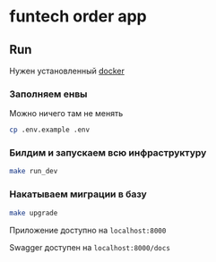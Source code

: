 # funtech order app


## Run

Нужен установленный [docker](https://docs.docker.com/engine/install/)


### Заполняем енвы
Можно ничего там не менять

```bash
cp .env.example .env
```

### Билдим и запускаем всю инфраструктуру
```bash
make run_dev
```

### Накатываем миграции в базу
```bash
make upgrade
```

Приложение доступно на `localhost:8000`

Swagger доступен на `localhost:8000/docs`
